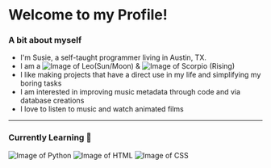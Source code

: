 # Welcome to my Profile!
### A bit about myself
- I'm Susie, a self-taught programmer living in Austin, TX.
- I am a ![Image of Leo](https://img.icons8.com/small/20/2ECC71/leo.png)(Sun/Moon) & ![Image of Scorpio](https://img.icons8.com/small/20/9B59B6/scorpio.png) (Rising)
- I like making projects that have a direct use in my life and simplifying my boring tasks
- I am interested in improving music metadata through code and via database creations 
- I love to listen to music and watch animated films 
---
### Currently Learning 🌱
![Image of Python](https://img.icons8.com/color/48/000000/python--v1.png)
![Image of HTML](https://img.icons8.com/color/48/000000/html-5--v1.png)
![Image of CSS](https://img.icons8.com/color/48/000000/css3.png)
